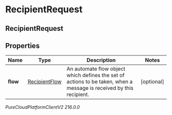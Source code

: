 # RecipientRequest

## RecipientRequest

## Properties

|Name | Type | Description | Notes|
|------------ | ------------- | ------------- | -------------|
| **flow** | [RecipientFlow](RecipientFlow) | An automate flow object which defines the set of actions to be taken, when a message is received by this recipient. | [optional] |



_PureCloudPlatformClientV2 216.0.0_
